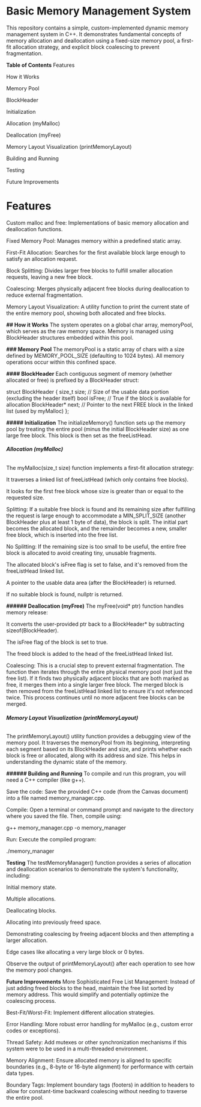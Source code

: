 # **Basic Memory Management System**
This repository contains a simple, custom-implemented dynamic memory management system in C++. It demonstrates fundamental concepts of memory allocation and deallocation using a fixed-size memory pool, a first-fit allocation strategy, and explicit block coalescing to prevent fragmentation.

**Table of Contents**
Features

How it Works

Memory Pool

BlockHeader

Initialization

Allocation (myMalloc)

Deallocation (myFree)

Memory Layout Visualization (printMemoryLayout)

Building and Running

Testing

Future Improvements



# **Features**
Custom malloc and free: Implementations of basic memory allocation and deallocation functions.

Fixed Memory Pool: Manages memory within a predefined static array.

First-Fit Allocation: Searches for the first available block large enough to satisfy an allocation request.

Block Splitting: Divides larger free blocks to fulfill smaller allocation requests, leaving a new free block.

Coalescing: Merges physically adjacent free blocks during deallocation to reduce external fragmentation.

Memory Layout Visualization: A utility function to print the current state of the entire memory pool, showing both allocated and free blocks.

**## How it Works**
The system operates on a global char array, memoryPool, which serves as the raw memory space. Memory is managed using BlockHeader structures embedded within this pool.

**### Memory Pool**
The memoryPool is a static array of chars with a size defined by MEMORY_POOL_SIZE (defaulting to 1024 bytes). All memory operations occur within this confined space.

**#### BlockHeader**
Each contiguous segment of memory (whether allocated or free) is prefixed by a BlockHeader struct:

struct BlockHeader {
    size_t size;    // Size of the usable data portion (excluding the header itself)
    bool isFree;    // True if the block is available for allocation
    BlockHeader* next; // Pointer to the next FREE block in the linked list (used by myMalloc)
};

**##### Initialization**
The initializeMemory() function sets up the memory pool by treating the entire pool (minus the initial BlockHeader size) as one large free block. This block is then set as the freeListHead.

###### **Allocation (myMalloc)**
The myMalloc(size_t size) function implements a first-fit allocation strategy:

It traverses a linked list of freeListHead (which only contains free blocks).

It looks for the first free block whose size is greater than or equal to the requested size.

Splitting: If a suitable free block is found and its remaining size after fulfilling the request is large enough to accommodate a MIN_SPLIT_SIZE (another BlockHeader plus at least 1 byte of data), the block is split. The initial part becomes the allocated block, and the remainder becomes a new, smaller free block, which is inserted into the free list.

No Splitting: If the remaining size is too small to be useful, the entire free block is allocated to avoid creating tiny, unusable fragments.

The allocated block's isFree flag is set to false, and it's removed from the freeListHead linked list.

A pointer to the usable data area (after the BlockHeader) is returned.

If no suitable block is found, nullptr is returned.

**###### Deallocation (myFree)**
The myFree(void* ptr) function handles memory release:

It converts the user-provided ptr back to a BlockHeader* by subtracting sizeof(BlockHeader).

The isFree flag of the block is set to true.

The freed block is added to the head of the freeListHead linked list.

Coalescing: This is a crucial step to prevent external fragmentation. The function then iterates through the entire physical memory pool (not just the free list). If it finds two physically adjacent blocks that are both marked as free, it merges them into a single larger free block. The merged block is then removed from the freeListHead linked list to ensure it's not referenced twice. This process continues until no more adjacent free blocks can be merged.

###### **Memory Layout Visualization (printMemoryLayout)**
The printMemoryLayout() utility function provides a debugging view of the memory pool. It traverses the memoryPool from its beginning, interpreting each segment based on its BlockHeader and size, and prints whether each block is free or allocated, along with its address and size. This helps in understanding the dynamic state of the memory.

**###### Building and Running**
To compile and run this program, you will need a C++ compiler (like g++).

Save the code: Save the provided C++ code (from the Canvas document) into a file named memory_manager.cpp.

Compile: Open a terminal or command prompt and navigate to the directory where you saved the file. Then, compile using:

g++ memory_manager.cpp -o memory_manager

Run: Execute the compiled program:

./memory_manager

**Testing**
The testMemoryManager() function provides a series of allocation and deallocation scenarios to demonstrate the system's functionality, including:

Initial memory state.

Multiple allocations.

Deallocating blocks.

Allocating into previously freed space.

Demonstrating coalescing by freeing adjacent blocks and then attempting a larger allocation.

Edge cases like allocating a very large block or 0 bytes.

Observe the output of printMemoryLayout() after each operation to see how the memory pool changes.

**Future Improvements**
More Sophisticated Free List Management: Instead of just adding freed blocks to the head, maintain the free list sorted by memory address. This would simplify and potentially optimize the coalescing process.

Best-Fit/Worst-Fit: Implement different allocation strategies.

Error Handling: More robust error handling for myMalloc (e.g., custom error codes or exceptions).

Thread Safety: Add mutexes or other synchronization mechanisms if this system were to be used in a multi-threaded environment.

Memory Alignment: Ensure allocated memory is aligned to specific boundaries (e.g., 8-byte or 16-byte alignment) for performance with certain data types.

Boundary Tags: Implement boundary tags (footers) in addition to headers to allow for constant-time backward coalescing without needing to traverse the entire pool.

